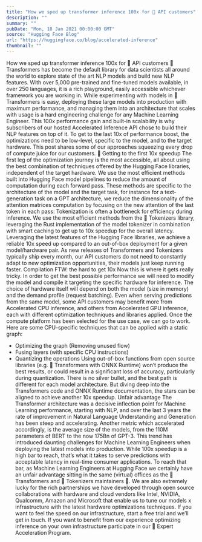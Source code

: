 ```yaml
---
title: "How we sped up transformer inference 100x for 🤗 API customers"
description: ""
summary: ""
pubDate: "Mon, 18 Jan 2021 00:00:00 GMT"
source: "Hugging Face Blog"
url: "https://huggingface.co/blog/accelerated-inference"
thumbnail: ""
---
```


How we sped up transformer inference 100x for 🤗 API customers
🤗 Transformers has become the default library for data scientists all around the world to explore state of the art NLP models and build new NLP features. With over 5,000 pre-trained and fine-tuned models available, in over 250 languages, it is a rich playground, easily accessible whichever framework you are working in.
While experimenting with models in 🤗 Transformers is easy, deploying these large models into production with maximum performance, and managing them into an architecture that scales with usage is a hard engineering challenge for any Machine Learning Engineer.
This 100x performance gain and built-in scalability is why subscribers of our hosted Accelerated Inference API chose to build their NLP features on top of it. To get to the last 10x of performance boost, the optimizations need to be low-level, specific to the model, and to the target hardware.
This post shares some of our approaches squeezing every drop of compute juice for our customers. 🍋
Getting to the first 10x speedup
The first leg of the optimization journey is the most accessible, all about using the best combination of techniques offered by the Hugging Face libraries, independent of the target hardware.
We use the most efficient methods built into Hugging Face model pipelines to reduce the amount of computation during each forward pass. These methods are specific to the architecture of the model and the target task, for instance for a text-generation task on a GPT architecture, we reduce the dimensionality of the attention matrices computation by focusing on the new attention of the last token in each pass:
Tokenization is often a bottleneck for efficiency during inference. We use the most efficient methods from the 🤗 Tokenizers library, leveraging the Rust implementation of the model tokenizer in combination with smart caching to get up to 10x speedup for the overall latency.
Leveraging the latest features of the Hugging Face libraries, we achieve a reliable 10x speed up compared to an out-of-box deployment for a given model/hardware pair. As new releases of Transformers and Tokenizers typically ship every month, our API customers do not need to constantly adapt to new optimization opportunities, their models just keep running faster.
Compilation FTW: the hard to get 10x
Now this is where it gets really tricky. In order to get the best possible performance we will need to modify the model and compile it targeting the specific hardware for inference. The choice of hardware itself will depend on both the model (size in memory) and the demand profile (request batching). Even when serving predictions from the same model, some API customers may benefit more from Accelerated CPU inference, and others from Accelerated GPU inference, each with different optimization techniques and libraries applied.
Once the compute platform has been selected for the use case, we can go to work. Here are some CPU-specific techniques that can be applied with a static graph:
- Optimizing the graph (Removing unused flow)
- Fusing layers (with specific CPU instructions)
- Quantizing the operations
Using out-of-box functions from open source libraries (e.g. 🤗 Transformers with ONNX Runtime) won’t produce the best results, or could result in a significant loss of accuracy, particularly during quantization. There is no silver bullet, and the best path is different for each model architecture. But diving deep into the Transformers code and ONNX Runtime documentation, the stars can be aligned to achieve another 10x speedup.
Unfair advantage
The Transformer architecture was a decisive inflection point for Machine Learning performance, starting with NLP, and over the last 3 years the rate of improvement in Natural Language Understanding and Generation has been steep and accelerating. Another metric which accelerated accordingly, is the average size of the models, from the 110M parameters of BERT to the now 175Bn of GPT-3.
This trend has introduced daunting challenges for Machine Learning Engineers when deploying the latest models into production. While 100x speedup is a high bar to reach, that’s what it takes to serve predictions with acceptable latency in real-time consumer applications.
To reach that bar, as Machine Learning Engineers at Hugging Face we certainly have an unfair advantage sitting in the same (virtual) offices as the 🤗 Transformers and 🤗 Tokenizers maintainers 😬. We are also extremely lucky for the rich partnerships we have developed through open source collaborations with hardware and cloud vendors like Intel, NVIDIA, Qualcomm, Amazon and Microsoft that enable us to tune our models x infrastructure with the latest hardware optimizations techniques.
If you want to feel the speed on our infrastructure, start a free trial and we’ll get in touch. If you want to benefit from our experience optimizing inference on your own infrastructure participate in our 🤗 Expert Acceleration Program.